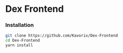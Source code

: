# Dex Frontend

### Installation

```bash
git clone https://github.com/Kavorix/Dex-Frontend
cd Dex-Frontend
yarn install
```